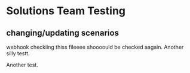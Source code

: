 # Solutions Team Testing

## changing/updating scenarios

webhook checkiing thiss fileeee shoooould be checked aagain. Another silly testt.

Another test.
